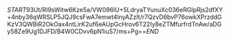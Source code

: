 $START$93Ut/RI9sWitw6Kze5a/VW096lU+5LdryaTYunuXc036eRGIpRjs2dfXY+4nby36qWRSLP5JQJ9csFwA7emwt4lnyAZzIt/r7QzvD6bvP76owkXPrzddGKzV3QWBiR2OkOax4ntLirK2uf6eAUpGcHrov6T22Iy8eZTMfurfrdTnAw/aDGy58Ze9Ug1DJFD/B4W0CDvv6pN1iuS7/ms+Pg==$END$